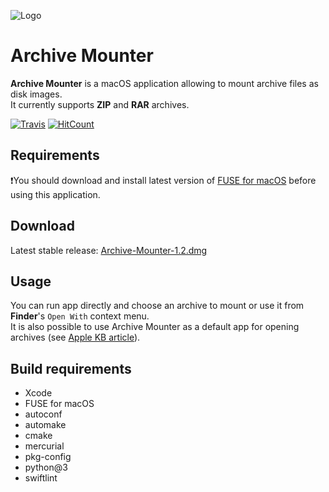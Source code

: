 ![Logo](https://github.com/ivoronin/ArchiveMounter/raw/master/ArchiveMounter/Assets.xcassets/AppIcon.appiconset/appicon-128.png)

# Archive Mounter
**Archive Mounter** is a macOS application allowing to mount archive files as disk images.\
It currently supports **ZIP** and **RAR** archives.

[![Travis](https://travis-ci.org/ivoronin/ArchiveMounter.svg?branch=master)](https://travis-ci.org/ivoronin/ArchiveMounter)
[![HitCount](http://hits.dwyl.io/ivoronin/ArchiveMounter.svg)](http://hits.dwyl.io/ivoronin/ArchiveMounter)

## Requirements
:exclamation:You should download and install latest version of [FUSE for macOS](https://osxfuse.github.io/) before using this application.

## Download
Latest stable release: [Archive-Mounter-1.2.dmg](https://github.com/ivoronin/ArchiveMounter/releases/download/v1.2/Archive-Mounter-1.2.dmg)

## Usage
You can run app directly and choose an archive to mount or use it from **Finder**'s `Open With` context menu.\
It is also possible to use Archive Mounter as a default app for opening archives (see [Apple KB article](https://support.apple.com/kb/ph25685)).

## Build requirements
 - Xcode
 - FUSE for macOS
 - autoconf
 - automake
 - cmake
 - mercurial
 - pkg-config
 - python@3
 - swiftlint
